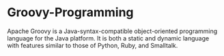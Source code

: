 # Groovy-Programming
Apache Groovy is a Java-syntax-compatible object-oriented programming language for the Java platform. It is both a static and dynamic language with features similar to those of Python, Ruby, and Smalltalk.
